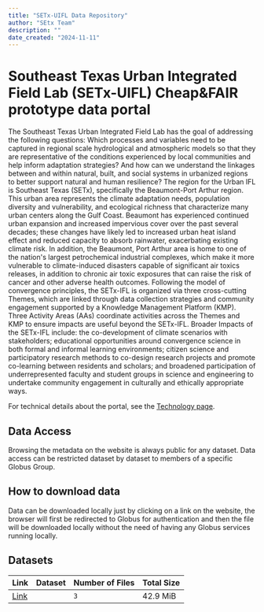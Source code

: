 ```yaml
---
title: "SETx-UIFL Data Repository"
author: "SEtx Team"
description: ""
date_created: "2024-11-11"
---
```


# Southeast Texas Urban Integrated Field Lab (SETx-UIFL) Cheap&FAIR prototype data portal

The Southeast Texas Urban Integrated Field Lab has the goal of addressing the following questions: Which processes and variables need to be captured in regional scale hydrological and atmospheric models so that they are representative of the conditions experienced by local communities and help inform adaptation strategies? And how can we understand the linkages between and within natural, built, and social systems in urbanized regions to better support natural and human resilience? The region for the Urban IFL is Southeast Texas (SETx), specifically the Beaumont-Port Arthur region. This urban area represents the climate adaptation needs, population diversity and vulnerability, and ecological richness that characterize many urban centers along the Gulf Coast. Beaumont has experienced continued urban expansion and increased impervious cover over the past several decades; these changes have likely led to increased urban heat island effect and reduced capacity to absorb rainwater, exacerbating existing climate risk. In addition, the Beaumont, Port Arthur area is home to one of the nation's largest petrochemical industrial complexes, which make it more vulnerable to climate-induced disasters capable of significant air toxics releases, in addition to chronic air toxic exposures that can raise the risk of cancer and other adverse health outcomes. Following the model of convergence principles, the SETx-IFL is organized via three cross-cutting Themes, which are linked through data collection strategies and community engagement supported by a Knowledge Management Platform (KMP). Three Activity Areas (AAs) coordinate activities across the Themes and KMP to ensure impacts are useful beyond the SETx-IFL. Broader Impacts of the SETx-IFL include: the co-development of climate scenarios with stakeholders; educational opportunities around convergence science in both formal and informal learning environments; citizen science and participatory research methods to co-design research projects and promote co-learning between residents and scholars; and broadened participation of underrepresented faculty and student groups in science and engineering to undertake community engagement in culturally and ethically appropriate ways.

For technical details about the portal, see the [Technology page](tech.md).

## Data Access 

Browsing the metadata on the website is always public for any dataset.
Data access can be restricted dataset by dataset to members of a specific Globus Group.

## How to download data

Data can be downloaded locally just by clicking on a link on the website, the browser will first be redirected to Globus for authentication and then the file will be downloaded locally without the need of having any Globus services running locally.



## Datasets

|        Link         | Dataset | Number of Files | Total Size |
| ------------------- | ------- | --------------- | ---------- |
| [Link](index-.html) |         | `3`             | 42.9 MiB   |
